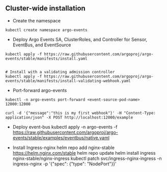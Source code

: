 ## Cluster-wide installation
- Create the namespace
```
kubectl create namespace argo-events
```

- Deploy Argo Events SA, ClusterRoles, and Controller for Sensor, EventBus, and EventSource
```
kubectl apply -f https://raw.githubusercontent.com/argoproj/argo-events/stable/manifests/install.yaml


# Install with a validating admission controller
kubectl apply -f https://raw.githubusercontent.com/argoproj/argo-events/stable/manifests/install-validating-webhook.yaml
```
- Port-forward argo-events
```
kubectl -n argo-events port-forward <event-source-pod-name> 12000:12000

curl -d '{"message":"this is my first webhook"}' -H "Content-Type: application/json" -X POST http://localhost:12000/example
```
- Deploy event-bus
kubectl apply -n argo-events -f https://raw.githubusercontent.com/argoproj/argo-events/stable/examples/eventbus/native.yaml

- Install Ingress-nginx
helm repo add nginx-stable https://helm.nginx.com/stable
helm repo update
helm install ingress nginx-stable/nginx-ingress
kubectl patch svc/ingress-nginx-ingress -n ingress-nginx -p '{"spec": {"type": "NodePort"}}'